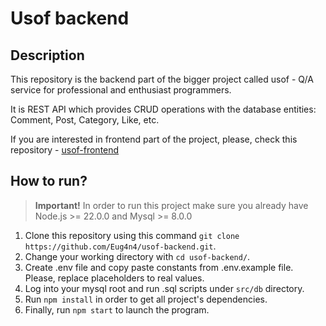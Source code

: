 
# Usof backend

## Description

This repository is the backend part of the bigger project called usof - Q/A service for professional and enthusiast programmers.

It is REST API which provides CRUD operations with the database entities: Comment, Post, Category, Like, etc.

If you are interested in frontend part of the project, please, check this repository - [usof-frontend](https://github.com/Eug4n4/usof-frontend)

## How to run?

> **Important!** In order to run this project make sure you already have Node.js >= 22.0.0 and Mysql >= 8.0.0

1. Clone this repository using this command `git clone https://github.com/Eug4n4/usof-backend.git`.
2. Change your working directory with `cd usof-backend/`.
3. Create .env file and copy paste constants from .env.example file. Please, replace placeholders to real values.
4. Log into your mysql root and run .sql scripts under `src/db` directory.
5. Run `npm install` in order to get all project's dependencies.
6. Finally, run `npm start` to launch the program.

